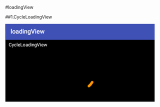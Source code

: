 #loadingView

##1.CycleLoadingView

![](https://raw.githubusercontent.com/Horrarndoo/LoadingView/master/assets/CycleLoadingView.gif)